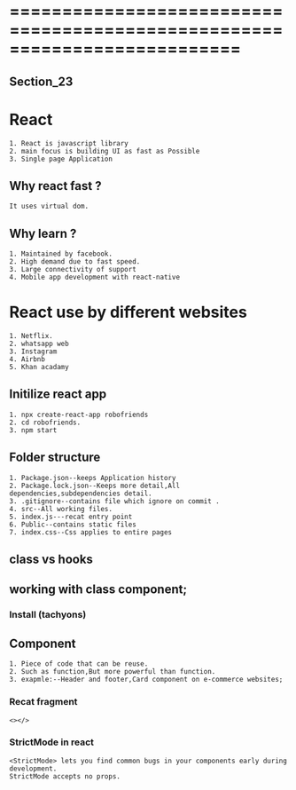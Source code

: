 # ==========================================================================
## Section_23
# React 
    1. React is javascript library
    2. main focus is building UI as fast as Possible 
    3. Single page Application
## Why react fast ?
    It uses virtual dom.

## Why learn ?
    1. Maintained by facebook.
    2. High demand due to fast speed.
    3. Large connectivity of support
    4. Mobile app development with react-native

# React use by different websites
    1. Netflix.
    2. whatsapp web
    3. Instagram
    4. Airbnb
    5. Khan acadamy
## Initilize react app
    1. npx create-react-app robofriends
    2. cd robofriends.
    3. npm start

## Folder structure
    1. Package.json--keeps Application history
    2. Package.lock.json--Keeps more detail,All dependencies,subdependencies detail.
    3. .gitignore--contains file which ignore on commit .
    4. src--All working files.
    5. index.js---recat entry point
    6. Public--contains static files
    7. index.css--Css applies to entire pages

## class vs hooks 

## working with class component;
### Install (tachyons)


## Component
    1. Piece of code that can be reuse.
    2. Such as function,But more powerful than function.
    3. exapmle:--Header and footer,Card component on e-commerce websites;

### Recat fragment
    <></>
### StrictMode in react
    <StrictMode> lets you find common bugs in your components early during development.
    StrictMode accepts no props.

